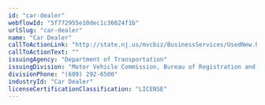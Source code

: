 ```yaml
---
id: "car-dealer"
webflowId: "5f772955e10dec1c36024f1b"
urlSlug: "car-dealer"
name: "Car Dealer"
callToActionLink: "http://state.nj.us/mvcbiz/BusinessServices/UsedNew.htm"
callToActionText: ""
issuingAgency: "Department of Transportation"
issuingDivision: "Motor Vehicle Commission, Bureau of Registration and Titles"
divisionPhone: "(609) 292-6500"
industryId: "Car Dealer"
licenseCertificationClassification: "LICENSE"
---
```

